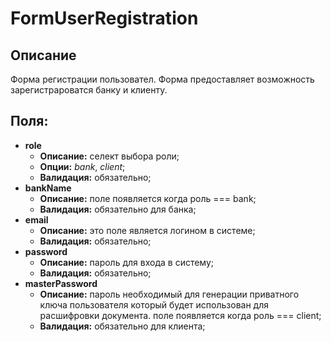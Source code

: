 # FormUserRegistration

## Описание 

Форма регистрации пользовател.
Форма предоставляет возможность зарегистрароватся банку и клиенту.

## Поля:

* **role** 
  * **Описание:** селект выбора роли;
  * **Опции:** *bank*, *client*;
  * **Валидация:** обязательно;
* **bankName**
  * **Описание:** поле появляется когда роль === bank;
  * **Валидация:**  обязательно для банка;
* **email**
  * **Описание:** это поле является логином в системе;
  * **Валидация:**  обязательно;
* **password**
  * **Описание:** пароль для входа в систему;
  * **Валидация:**  обязательно;
* **masterPassword**  
  * **Описание:** пароль необходимый для генерации приватного ключа пользователя который будет использован 
                  для расшифровки документа. поле появляется когда роль === client;
  * **Валидация:** обязательно для клиента; 

